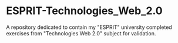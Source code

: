 # ESPRIT-Technologies_Web_2.0
A repository dedicated to contain my "ESPRIT" university completed exercises from "Technologies Web 2.0" subject for validation.
